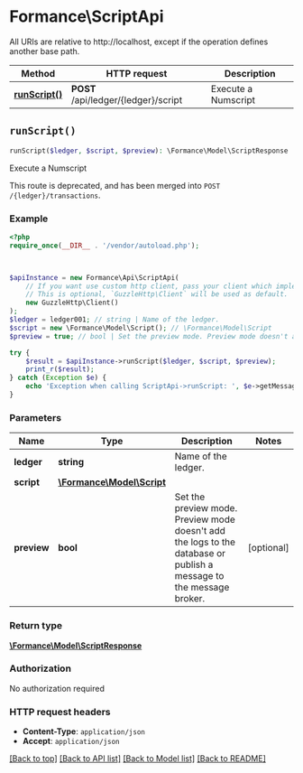 # Formance\ScriptApi

All URIs are relative to http://localhost, except if the operation defines another base path.

| Method | HTTP request | Description |
| ------------- | ------------- | ------------- |
| [**runScript()**](ScriptApi.md#runScript) | **POST** /api/ledger/{ledger}/script | Execute a Numscript |


## `runScript()`

```php
runScript($ledger, $script, $preview): \Formance\Model\ScriptResponse
```

Execute a Numscript

This route is deprecated, and has been merged into `POST /{ledger}/transactions`.

### Example

```php
<?php
require_once(__DIR__ . '/vendor/autoload.php');



$apiInstance = new Formance\Api\ScriptApi(
    // If you want use custom http client, pass your client which implements `GuzzleHttp\ClientInterface`.
    // This is optional, `GuzzleHttp\Client` will be used as default.
    new GuzzleHttp\Client()
);
$ledger = ledger001; // string | Name of the ledger.
$script = new \Formance\Model\Script(); // \Formance\Model\Script
$preview = true; // bool | Set the preview mode. Preview mode doesn't add the logs to the database or publish a message to the message broker.

try {
    $result = $apiInstance->runScript($ledger, $script, $preview);
    print_r($result);
} catch (Exception $e) {
    echo 'Exception when calling ScriptApi->runScript: ', $e->getMessage(), PHP_EOL;
}
```

### Parameters

| Name | Type | Description  | Notes |
| ------------- | ------------- | ------------- | ------------- |
| **ledger** | **string**| Name of the ledger. | |
| **script** | [**\Formance\Model\Script**](../Model/Script.md)|  | |
| **preview** | **bool**| Set the preview mode. Preview mode doesn&#39;t add the logs to the database or publish a message to the message broker. | [optional] |

### Return type

[**\Formance\Model\ScriptResponse**](../Model/ScriptResponse.md)

### Authorization

No authorization required

### HTTP request headers

- **Content-Type**: `application/json`
- **Accept**: `application/json`

[[Back to top]](#) [[Back to API list]](../../README.md#endpoints)
[[Back to Model list]](../../README.md#models)
[[Back to README]](../../README.md)

